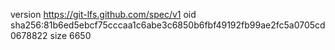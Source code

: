 version https://git-lfs.github.com/spec/v1
oid sha256:81b6ed5ebcf75cccaa1c6abe3c6850b6fbf49192fb99ae2fc5a0705cd0678822
size 6650
